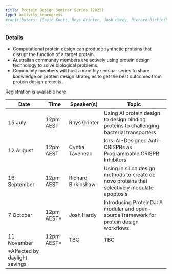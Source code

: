 ```yaml
---
title: Protein Design Seminar Series (2025)
type: activity_inprogress
#contributors: [Gavin Knott, Rhys Grinter, Josh Hardy, Richard Birkinshaw, Kate Michie, Johan Gustafsson, Melissa Burke]
---
```


### Details

- Computational protein design can produce synthetic proteins that disrupt the function of a target protein.
- Australian community members are actively using protein design technology to solve biological problems.
- Community members will host a monthly seminar series to share knowledge on protein design strategies to get the best outcomes from protein design projects.

Registration is available [here](https://www.eventbrite.com.au/e/webinar-leveraging-deep-learning-to-design-custom-protein-binding-proteins-tickets-1414347163439?aff=oddtdtcreator)

| Date          | Time       | Speaker(s)         | Topic |
|---------------|------------|--------------------|-------|
| 15 July       | 12pm AEST  | Rhys Grinter       | Using AI protein design to design binding proteins to challenging bacterial transporters |
| 12 August     | 12pm AEST  | Cyntia Taveneau    | Icrs: AI-Designed Anti-CRISPRs as Programmable CRISPR Inhibitors |
| 16 September  | 12pm AEST  | Richard Birkinshaw | Using in silico design methods to create de novo proteins that selectively modulate apoptosis |
| 7 October     | 12pm AEST* | Josh Hardy | Introducing ProteinDJ: A modular and open-source framework for protein design workflows |
| 11 November   | 12pm AEST* | TBC | TBC |
| *Affected by daylight savings |